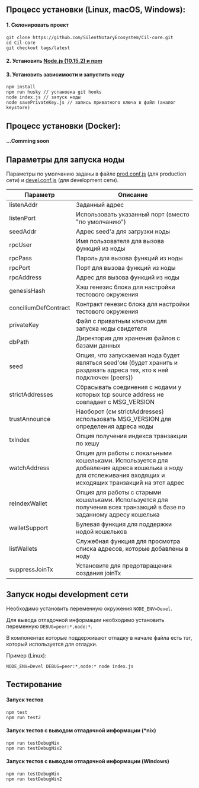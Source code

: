 ## Процесс установки (Linux, macOS, Windows):

#### 1. Склонировать проект

```
git clone https://github.com/SilentNotaryEcosystem/Cil-core.git
cd Cil-core
git checkout tags/latest
```

#### 2. Установить [Node.js (10.15.2) и npm](https://nodejs.org/dist/v10.15.2/node-v10.15.2.pkg)

#### 3. Установить зависимости и запустить ноду

```
npm install
npm run husky // установка git hooks
node index.js // запуск ноды
node savePrivateKey.js // запись приватного ключа в файл (аналог keystore)
```

## Процесс установки (Docker):

#### ...Comming soon

## Параметры для запуска ноды

Параметры по умолчанию заданы в файле [prod.conf.js](https://github.com/SilentNotaryEcosystem/Cil-core/blob/devel/config/prod.conf.js) (для production сети) и [devel.conf.js](https://github.com/SilentNotaryEcosystem/Cil-core/blob/devel/config/devel.conf.js) (для development сети).

| Параметр             | Описание                                                                                                                                                    |
| -------------------- | ----------------------------------------------------------------------------------------------------------------------------------------------------------- |
| listenAddr           | Заданный адрес                                                                                                                                              |
| listenPort           | Использовать указанный порт (вместо "по умолчанию")                                                                                                         |
| seedAddr             | Адрес seed'а для загрузки ноды                                                                                                                              |
| rpcUser              | Имя пользователя для вызова функций из ноды                                                                                                                 |
| rpcPass              | Пароль для вызова функций из ноды                                                                                                                           |
| rpcPort              | Порт для вызова функций из ноды                                                                                                                             |
| rpcAddress           | Адрес для вызова функций из ноды                                                                                                                            |
| genesisHash          | Хэш генезис блока для настройки тестового окружения                                                                                                         |
| conciliumDefContract | Контракт генезис блока для настройки тестового окружения                                                                                                    |
| privateKey           | Файл с приватным ключом для запуска ноды свидетеля                                                                                                          |
| dbPath               | Директория для хранения файлов с базами данных                                                                                                              |
| seed                 | Опция, что запускаемая нода будет являться seed'ом (будет хранить и раздавать адреса тех, кто к ней подключен (peers))                                      |
| strictAddresses      | Сбрасывать соединения с нодами у которых tcp source address не совпадает с MSG_VERSION                                                                      |
| trustAnnounce        | Наоборот (см strictAddresses) использовать MSG_VERSION для определения адреса ноды                                                                          |
| txIndex              | Опция получения индекса транзакции по хешу                                                                                                                  |
| watchAddress         | Опция для работы с локальными кошельками. Используется для добавления адреса кошелька в ноду для отслеживания входящих и исходящих транзакций на этот адрес |
| reIndexWallet        | Опция для работы с старыми кошельками. Используется для получения всех транзакций в базе по заданному адресу кошелька                                       |
| walletSupport        | Булевая функция для поддержки нодой кошельков                                                                                                               |
| listWallets          | Служебная функция для просмотра списка адресов, которые добавлены в ноду                                                                                    |
| suppressJoinTx       | Установите для предотвращения создания joinTx                                                                                                               |

## Запуск ноды development сети

Необходимо установить переменную окружения `NODE_ENV=Devel`.

Для вывода отладочной информации необходимо установить переменную `DEBUG=peer:*,node:*`.

В компонентах которые поддерживают отладку в начале файла есть тэг, который используется для отладки.

Пример (Linux):

```
NODE_ENV=Devel DEBUG=peer:*,node:* node index.js
```

## Тестирование

#### Запуск тестов

```
npm test
npm run test2
```

#### Запуск тестов c выводом отладочной информации (\*nix)

```
npm run testDebugNix
npm run testDebugNix2
```

#### Запуск тестов c выводом отладочной информации (Windows)

```
npm run testDebugWin
npm run testDebugWin2
```
